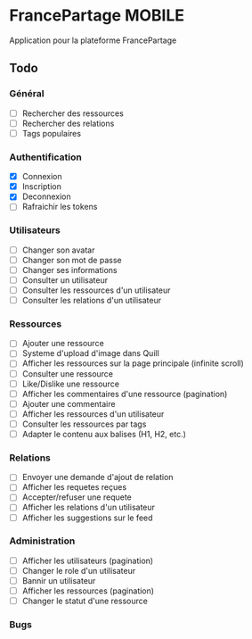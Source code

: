 # FrancePartage MOBILE

Application pour la plateforme FrancePartage

## Todo

### Général

- [ ] Rechercher des ressources
- [ ] Rechercher des relations
- [ ] Tags populaires

### Authentification

- [x] Connexion
- [x] Inscription
- [x] Deconnexion
- [ ] Rafraichir les tokens

 ### Utilisateurs

- [ ] Changer son avatar
- [ ] Changer son mot de passe
- [ ] Changer ses informations
- [ ] Consulter un utilisateur
- [ ] Consulter les ressources d'un utilisateur
- [ ] Consulter les relations d'un utilisateur

### Ressources

- [ ] Ajouter une ressource
- [ ] Systeme d'upload d'image dans Quill
- [ ] Afficher les ressources sur la page principale (infinite scroll)
- [ ] Consulter une ressource
- [ ] Like/Dislike une ressource
- [ ] Afficher les commentaires d'une ressource (pagination)
- [ ] Ajouter une commentaire
- [ ] Afficher les ressources d'un utilisateur
- [ ] Consulter les ressources par tags
- [ ] Adapter le contenu aux balises (H1, H2, etc.)

### Relations

- [ ] Envoyer une demande d'ajout de relation
- [ ] Afficher les requetes reçues
- [ ] Accepter/refuser une requete
- [ ] Afficher les relations d'un utilisateur
- [ ] Afficher les suggestions sur le feed

### Administration

- [ ] Afficher les utilisateurs (pagination)
- [ ] Changer le role d'un utilisateur
- [ ] Bannir un utilisateur
- [ ] Afficher les ressources (pagination)
- [ ] Changer le statut d'une ressource

### Bugs
